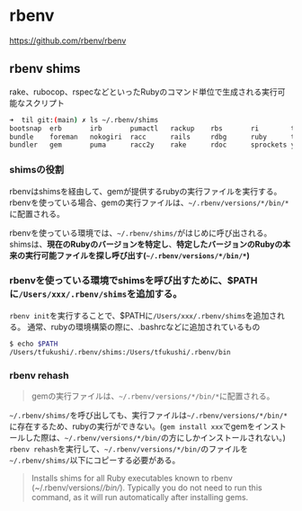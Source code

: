 # rbenv

https://github.com/rbenv/rbenv


## rbenv shims

rake、rubocop、rspecなどといったRubyのコマンド単位で生成される実行可能なスクリプト

```bash
➜  til git:(main) ✗ ls ~/.rbenv/shims 
bootsnap  erb       irb       pumactl   rackup    rbs       ri        thor
bundle    foreman   nokogiri  racc      rails     rdbg      ruby      typeprof
bundler   gem       puma      racc2y    rake      rdoc      sprockets y2racc
```

### shimsの役割

rbenvはshimsを経由して、gemが提供するrubyの実行ファイルを実行する。
rbenvを使っている場合、gemの実行ファイルは、`~/.rbenv/versions/*/bin/*`に配置される。

rbenvを使っている環境では、`~/.rbenv/shims/`がはじめに呼び出される。
shimsは、**現在のRubyのバージョンを特定し**、**特定したバージョンのRubyの本来の実行可能ファイルを探し呼び出す(`~/.rbenv/versions/*/bin/*`)**

### rbenvを使っている環境でshimsを呼び出すために、$PATHに`/Users/xxx/.rbenv/shims`を追加する。

`rbenv init`を実行することで、$PATHに`/Users/xxx/.rbenv/shims`を追加される。
通常、rubyの環境構築の際に、.bashrcなどに追加されているもの

```bash
$ echo $PATH
/Users/tfukushi/.rbenv/shims:/Users/tfukushi/.rbenv/bin
```

### rbenv rehash

>gemの実行ファイルは、`~/.rbenv/versions/*/bin/*`に配置される。

`~/.rbenv/shims/`を呼び出しても、実行ファイルは`~/.rbenv/versions/*/bin/*`に存在するため、rubyの実行ができない。(`gem install xxx`でgemをインストールした際は、`~/.rbenv/versions/*/bin/`の方にしかインストールされない。)
`rbenv rehash`を実行して、`~/.rbenv/versions/*/bin/`のファイルを`~/.rbenv/shims/`以下にコピーする必要がある。

>Installs shims for all Ruby executables known to rbenv (~/.rbenv/versions/*/bin/*). Typically you do not need to run this command, as it will run automatically after installing gems.





